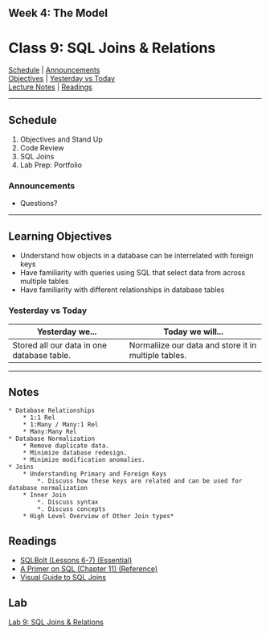 ## **Week 4: The Model**
# Class 9: SQL Joins & Relations

[Schedule](#schedule) | [Announcements](#announcements) </br>
[Objectives](#learning-objectives) | [Yesterday vs Today](#yesterday-vs-today) </br>
[Lecture Notes](#notes) | [Readings](#readings)


<hr></hr>

## Schedule
1. Objectives and Stand Up
1. Code Review
1. SQL Joins
1. Lab Prep: Portfolio

### Announcements
* Questions? 
<hr></hr>

## Learning Objectives
- Understand how objects in a database can be interrelated with foreign keys
- Have familiarity with queries using SQL that select data from across multiple tables
- Have familiarity with different relationships in database tables


### Yesterday vs Today
| Yesterday we... | Today we will... |
| --------------- | ---------------- |
| Stored all our data in one database table. | Normaliize our data and store it in multiple tables. |

<hr></hr>

## Notes

    * Database Relationships
        * 1:1 Rel
        * 1:Many / Many:1 Rel
        * Many:Many Rel
    * Database Normalization
        * Remove duplicate data.
        * Minimize database redesign.
        * Minimize modification anomalies.
    * Joins
        * Understanding Primary and Foreign Keys
            *. Discuss how these keys are related and can be used for database normalization
        * Inner Join
            *. Discuss syntax
            *. Discuss concepts
        * High Level Overview of Other Join types*

## Readings
* [SQLBolt (Lessons 6-7) (Essential)](http://sqlbolt.com/lesson/select_queries_with_joins)
* [A Primer on SQL (Chapter 11) (Reference)](https://leanpub.com/aprimeronsql/read#leanpub-auto-understanding-joins)
* [Visual Guide to SQL Joins](http://www.codeproject.com/Articles/33052/Visual-Representation-of-SQL-Joins)

## Lab
[Lab 9: SQL Joins & Relations](https://github.com/acl-301n-fall-2017/lab-09-joins)
